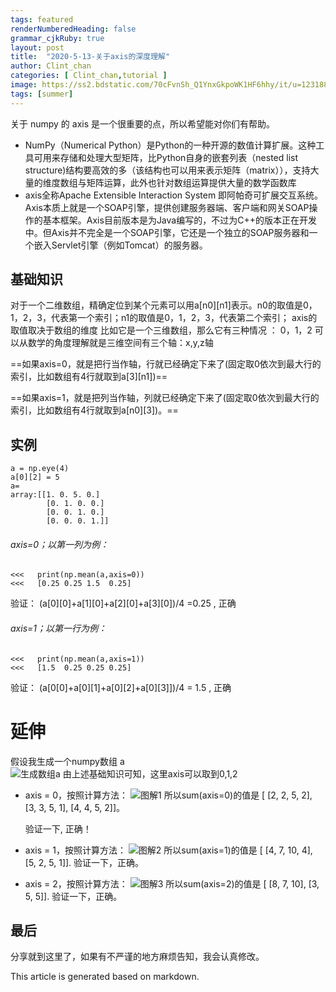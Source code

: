 ```yaml
---
tags: featured
renderNumberedHeading: false
grammar_cjkRuby: true
layout: post
title:  "2020-5-13-关于axis的深度理解"
author: Clint_chan
categories: [ Clint_chan,tutorial ]
image: https://ss2.bdstatic.com/70cFvnSh_Q1YnxGkpoWK1HF6hhy/it/u=1231880081,1161523215&fm=26&gp=0.jpg
tags: [summer]
---
```


关于 numpy 的 axis 是一个很重要的点，所以希望能对你们有帮助。 
+ NumPy（Numerical Python）是Python的一种开源的数值计算扩展。这种工具可用来存储和处理大型矩阵，比Python自身的嵌套列表（nested list structure)结构要高效的多（该结构也可以用来表示矩阵（matrix）），支持大量的维度数组与矩阵运算，此外也针对数组运算提供大量的数学函数库
+ axis全称Apache Extensible Interaction System 即阿帕奇可扩展交互系统。Axis本质上就是一个SOAP引擎，提供创建服务器端、客户端和网关SOAP操作的基本框架。Axis目前版本是为Java编写的，不过为C++的版本正在开发中。但Axis并不完全是一个SOAP引擎，它还是一个独立的SOAP服务器和一个嵌入Servlet引擎（例如Tomcat）的服务器。



## 基础知识
对于一个二维数组，精确定位到某个元素可以用a[n0][n1]表示。n0的取值是0，1，2，3，代表第一个索引；n1的取值是0，1，2，3，代表第二个索引；
axis的取值取决于数组的维度
比如它是一个三维数组，那么它有三种情况 ： 0，1，2 可以从数学的角度理解就是三维空间有三个轴：x,y,z轴

==如果axis=0，就是把行当作轴，行就已经确定下来了(固定取0依次到最大行的索引，比如数组有4行就取到a[3][n1])==

==如果axis=1，就是把列当作轴，列就已经确定下来了(固定取0依次到最大行的索引，比如数组有4行就取到a[n0][3])。==


## 实例



```
a = np.eye(4) 
a[0][2] = 5
a=
array:[[1. 0. 5. 0.]
 		[0. 1. 0. 0.]
 		[0. 0. 1. 0.]
	 	[0. 0. 0. 1.]]
```
###### axis=0；以第一列为例：
```
<<<   print(np.mean(a,axis=0))
<<<   [0.25 0.25 1.5  0.25]
```

验证：  (a[0][0]+a[1][0]+a[2][0]+a[3][0])/4 =0.25 ,   正确

###### axis=1；以第一行为例：
```
<<<   print(np.mean(a,axis=1))
<<<   [1.5  0.25 0.25 0.25]
```
验证：  (a[0[0]+a[0][1]+a[0][2]+a[0][3]])/4 = 1.5 ,   正确
# 延伸
假设我生成一个numpy数组 a  
![生成数组a](/images/666.png)
由上述基础知识可知，这里axis可以取到0,1,2

+ axis = 0，按照计算方法：
![图解1](https://upload-images.jianshu.io/upload_images/13717038-fec0d9b8f11df7ee.png?imageMogr2/auto-orient/strip|imageView2/2/w/650/format/webp)
所以sum(axis=0)的值是 [ [2, 2, 5, 2], [3, 3, 5, 1], [4, 4, 5, 2]]。

     验证一下, 正确！

+ axis = 1，按照计算方法：
![图解2](https://upload-images.jianshu.io/upload_images/13717038-30aeef7ec36dfd20.png?imageMogr2/auto-orient/strip|imageView2/2/w/997/format/webp)
所以sum(axis=1)的值是 [ [4, 7, 10, 4], [5, 2, 5, 1]].
验证一下，正确。

+ axis = 2，按照计算方法：
![图解3](https://upload-images.jianshu.io/upload_images/13717038-81efc64726d7e8f4.png?imageMogr2/auto-orient/strip|imageView2/2/w/1110/format/webp)
所以sum(axis=2)的值是 [ [8, 7, 10], [3, 5, 5]]. 
验证一下，正确。

## 最后
分享就到这里了，如果有不严谨的地方麻烦告知，我会认真修改。



This article is generated based on markdown.
